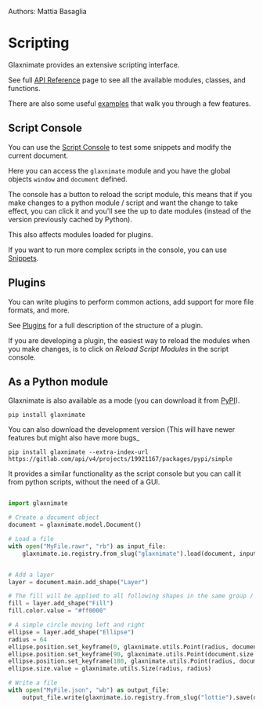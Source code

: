 Authors: Mattia Basaglia

# Scripting

Glaxnimate provides an extensive scripting interface.

See full [API Reference](python_reference.md) page to see all the available modules, classes, and functions.

There are also some useful [examples](examples.md) that walk you through a few features.

## Script Console

You can use the [Script Console](/manual/ui/docks#script-console) to test some
snippets and modify the current document.

Here you can access the `glaxnimate` module and you have the global objects
`window` and `document` defined.

The console has a button to reload the script module, this means that if you make changes
to a python module / script and want the change to take effect, you can click it and you'll
see the up to date modules (instead of the version previously cached by Python).

This also affects modules loaded for plugins.

If you want to run more complex scripts in the console, you can use [Snippets](/manual/ui/docks#snippets).

## Plugins

You can write plugins to perform common actions, add support for more file formats, and more.

See [Plugins](/contributing/scripting/plugins) for a full description of the structure of a plugin.

If you are developing a plugin, the easiest way to reload the modules when you make changes, is to
click on *Reload Script Modules* in the script console.

## As a Python module

Glaxnimate is also available as a mode (you can download it from [PyPI](https://pypi.org/project/glaxnimate/)).

```
pip install glaxnimate
```

You can also download the development version (This will have newer features but might also have more bugs_

```
pip install glaxnimate --extra-index-url https://gitlab.com/api/v4/projects/19921167/packages/pypi/simple
```

It provides a similar functionality as the script console but you can call it from python scripts, without the need
of a GUI.

```python

import glaxnimate

# Create a document object
document = glaxnimate.model.Document()

# Load a file
with open("MyFile.rawr", "rb") as input_file:
    glaxnimate.io.registry.from_slug("glaxnimate").load(document, input_file.read())


# Add a layer
layer = document.main.add_shape("Layer")

# The fill will be applied to all following shapes in the same group / layer
fill = layer.add_shape("Fill")
fill.color.value = "#ff0000"

# A simple circle moving left and right
ellipse = layer.add_shape("Ellipse")
radius = 64
ellipse.position.set_keyframe(0, glaxnimate.utils.Point(radius, document.size.height / 2))
ellipse.position.set_keyframe(90, glaxnimate.utils.Point(document.size.width-radius, document.size.height / 2))
ellipse.position.set_keyframe(180, glaxnimate.utils.Point(radius, document.size.height / 2))
ellipse.size.value = glaxnimate.utils.Size(radius, radius)

# Write a file
with open("MyFile.json", "wb") as output_file:
    output_file.write(glaxnimate.io.registry.from_slug("lottie").save(document))
```
